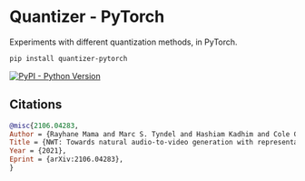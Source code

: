 
# Quantizer - PyTorch

Experiments with different quantization methods, in PyTorch.

```bash
pip install quantizer-pytorch
```
[![PyPI - Python Version](https://img.shields.io/pypi/v/quantizer-pytorch?style=flat&colorA=black&colorB=black)](https://pypi.org/project/quantizer-pytorch/)

## Citations

```bibtex
@misc{2106.04283,
Author = {Rayhane Mama and Marc S. Tyndel and Hashiam Kadhim and Cole Clifford and Ragavan Thurairatnam},
Title = {NWT: Towards natural audio-to-video generation with representation learning},
Year = {2021},
Eprint = {arXiv:2106.04283},
}
```
